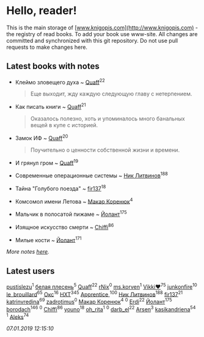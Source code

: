 # Hello, reader!
This is the main storage of [www.knigopis.com](http://www.knigopis.com) - the registry of read books.
To add your book use www-site. All changes are committed and synchronized with this git repository.
Do not use pull requests to make changes here.


## Latest books with notes
* Клеймо зловещего духа ~ [Quaff](users/122/12267158-vkontakte)<sup>22</sup>
    > Еще выходит, жду каждую следующую главу с нетерпением.

* Как писать книги ~ [Quaff](users/122/12267158-vkontakte)<sup>21</sup>
    > Оказалось полезно, хоть и упоминалось много банальных вещей в купе с историей.

* Замок ИФ ~ [Quaff](users/122/12267158-vkontakte)<sup>20</sup>
    > Поучительно о ценности собственной жизни и времени.

* И грянул гром ~ [Quaff](users/122/12267158-vkontakte)<sup>19</sup>

* Современные операционные системы ~ [Ник Литвинов](users/241/241974816-vkontakte)<sup>188</sup>

* Тайна "Голубого поезда" ~ [fir137](users/176/176805114-yandex)<sup>18</sup>

* Комсомол имени Летова ~ [Макар Коренюк](users/126/126368737-vkontakte)<sup>4</sup>

* Мальчик в полосатой пижаме ~ [Йолант](users/104/104690883692185089260-google)<sup>175</sup>

* Изящное искусство смерти ~ [Chiffi](users/105/105831994080785626680-google)<sup>86</sup>

* Милые кости ~ [Йолант](users/104/104690883692185089260-google)<sup>171</sup>


_More notes [here](latest_books_with_notes.md)._


## Latest users
[pustislezu](users/447/447379125-vkontakte)<sup>1</sup> 
[белая плесень](users/104/104448632954411726505-google)<sup>5</sup> 
[Quaff](users/122/12267158-vkontakte)<sup>22</sup> 
[rNix](users/227/22742452-yandex)<sup>0</sup> 
[ms.korven](users/192/192121371-vkontakte)<sup>1</sup> 
[Vikki❤️](users/178/17876169737876636605-mailru)<sup>75</sup> 
[junkonfire](users/260/260337584-vkontakte)<sup>10</sup> 
[le_brouillard](users/133/13330781-vkontakte)<sup>65</sup> 
[Окс](users/102/102536471289425216982-google)<sup>16</sup> 
[HXT](users/100/100002563462782-facebook)<sup>345</sup> 
[Apprentice ](users/528/52821952-vkontakte)<sup>100</sup> 
[Ник Литвинов](users/241/241974816-vkontakte)<sup>188</sup> 
[fir137](users/176/176805114-yandex)<sup>21</sup> 
[katrinvredina](users/233/2336755-vkontakte)<sup>69</sup> 
[zadrotimus](users/103/103555002313755570429-google)<sup>0</sup> 
[Макар Коренюк](users/126/126368737-vkontakte)<sup>4</sup> 
[](users/105/105554907015920541510-google)<sup>0</sup> 
[Erdi](users/104/104289450206538776186-googleplus)<sup>22</sup> 
[Йолант](users/104/104690883692185089260-google)<sup>175</sup> 
[borodach](users/157/15706320-vkontakte)<sup>146</sup> 
[](users/361/361797-vkontakte)<sup>0</sup> 
[Chiffi](users/105/105831994080785626680-google)<sup>86</sup> 
[youno](users/302/302928912-vkontakte)<sup>18</sup> 
[oh_rita](users/970/970096083201538-facebook)<sup>1</sup> 
[](users/116/116821443168944055238-google)<sup>0</sup> 
[darb_el](users/184/184135339-vkontakte)<sup>22</sup> 
[Arsen](users/156/1568541956547705-facebook)<sup>3</sup> 
[kasikandriena](users/152/152488954-vkontakte)<sup>54</sup> 
[](users/262/262062207519652-facebook)<sup>1</sup> 
[Aleks](users/117/117835844513813219393-google)<sup>74</sup> 


_07.01.2019 12:15:10_
